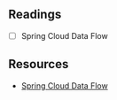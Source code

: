 ## Readings
- [ ] Spring Cloud Data Flow

## Resources
- [Spring Cloud Data Flow](https://docs.spring.io/spring-cloud-dataflow/docs/current/reference/htmlsingle/)
